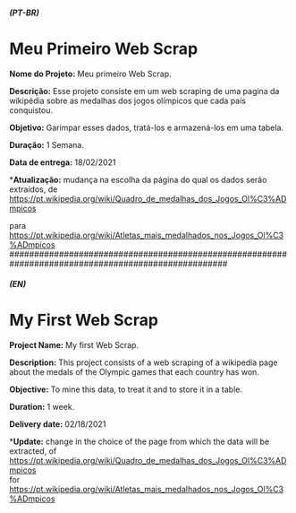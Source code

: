 ##### (PT-BR)
# Meu Primeiro Web Scrap

**Nome do Projeto:** Meu primeiro Web Scrap.

**Descrição:** Esse projeto consiste em um web scraping de uma pagina da wikipédia sobre as medalhas dos jogos olímpicos que cada país conquistou.

**Objetivo:** Garimpar esses dados, tratá-los e armazená-los em uma tabela.

**Duração:** 1 Semana.

**Data de entrega:** 18/02/2021

***Atualização:** mudança na escolha da página do qual os dados serão extraídos, 
de https://pt.wikipedia.org/wiki/Quadro_de_medalhas_dos_Jogos_Ol%C3%ADmpicos <p>
 para https://pt.wikipedia.org/wiki/Atletas_mais_medalhados_nos_Jogos_Ol%C3%ADmpicos
####################################################################################################

##### (EN)
# My First Web Scrap

**Project Name:** My first Web Scrap.

**Description:** This project consists of a web scraping of a wikipedia page about the medals of the Olympic games that each country has won.

**Objective:** To mine this data, to treat it and to store it in a table.

**Duration:** 1 week.

**Delivery date:** 02/18/2021

***Update:** change in the choice of the page from which the data will be extracted, 
 of https://pt.wikipedia.org/wiki/Quadro_de_medalhas_dos_Jogos_Ol%C3%ADmpicos <br/>
 for https://pt.wikipedia.org/wiki/Atletas_mais_medalhados_nos_Jogos_Ol%C3%ADmpicos
  
  
  
